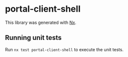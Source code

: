 # portal-client-shell

This library was generated with [Nx](https://nx.dev).

## Running unit tests

Run `nx test portal-client-shell` to execute the unit tests.
